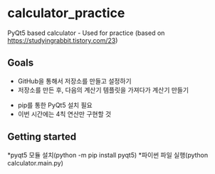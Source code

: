 # calculator_practice
PyQt5 based calculator - Used for practice (based on https://studyingrabbit.tistory.com/23)

## Goals
* GitHub을 통해서 저장소를 만들고 설정하기
* 저장소를 만든 후, 다음의 계산기 템플릿을 가져다가 계산기 만들기
 - pip를 통한 PyQt5 설치 필요
 - 이번 시간에는 4칙 연산만 구현할 것

## Getting started
*pyqt5 모듈 설치(python -m pip install pyqt5)
*파이썬 파일 실행(python calculator.main.py)
